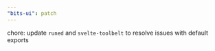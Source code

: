 ```yaml
---
"bits-ui": patch
---
```


chore: update `runed` and `svelte-toolbelt` to resolve issues with default exports
